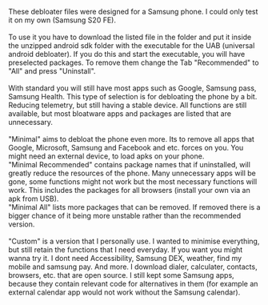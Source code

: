 These debloater files were designed for a Samsung phone. I could only test it on my own (Samsung S20 FE).
\
\
To use it you have to download the listed file in the folder and put it inside the unzipped android sdk folder with the executable for the UAB (universal android debloater). If you do this and start the executable, you will have preselected packages. To remove them change the Tab "Recommended" to "All" and press "Uninstall".
\
\
With standard you will still have most apps such as Google, Samsung pass, Samsung Health. This type of selection is for debloating the phone by a bit. Reducing telemetry, but still having a stable device. All functions are still available, but most bloatware apps and packages are listed that are unnecessary.
\
\
"Minimal" aims to debloat the phone even more. Its to remove all apps that Google, Microsoft, Samsung and Facebook and etc. forces on you. You might need an external device, to load apks on your phone.
\
"Minimal Recommended" contains package names that if uninstalled, will greatly reduce the resources of the phone. Many unnecessary apps will be gone, some functions might not work but the most necessary functions will work. This includes the packages for all browsers (install your own via an apk from USB).
\
"Minimal All" lists more packages that can be removed. If removed there is a bigger chance of it being more unstable rather than the recommended version.
\
\
"Custom" is a version that I personally use. I wanted to minimise everything, but still retain the functions that I need everyday. If you want you might wanna try it. I dont need Accessibility, Samsung DEX, weather, find my mobile and samsung pay. And more. I download dialer, calculater, contacts, browsers, etc. that are open source. I still kept some Samsung apps, because they contain relevant code for alternatives in them (for example an external calendar app would not work without the Samsung calendar).
